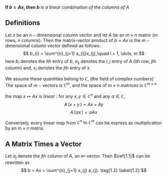**If $b = Ax$, then $b$** *is a linear combination of the columns of A*

## Definitions 
Let $x$ be an $n-\text{dimensional}$ column vector and let *A* be an $m\times n$ matrix (*m* rows, *n* columns). Then the matrix-vector product of $b = Ax$ is the $m-\text{dimensional}$ column vector defined as follows:
$$
b_{i} = \sum^{n}_{j=1} a_{ij}x_{j},\quad i = 1, \dots, m
$$
here $b_{i}$ denotes the $i$th entry of $b$, 
$a_{ij}$ denotes the $i, j$ entry of *A* (ith row, jth column)
and, $x_{i}$ denotes the $j$th entry of $x$

We assume these quantities belong to $\mathbb{C}$, (the field of complex numbers)
The space of $m-\text{vectors} \ is \ \mathbb{C}^{m}$, and the space of $m\times n$ matrices is $\mathbb{C}^{m\times n}$

the map $x \mapsto Ax$ is *linear* : for any $x, y \in \mathbb{C}^{n}$ and any $\alpha \in \mathbb{C}$,  
$$ A\,(x + y\,) = Ax + Ay$$
$$A\,(\alpha x\,) = \alpha Ax$$

Conversely, every linear map from $\mathbb{C}^{n} \ \text {to} \ \mathbb{C}^{m}$ can be express as multiplication by an $m\times n$ matrix.

## A Matrix Times a Vector
Let $a_{j}$ denote the $j$th column of $A$, an $m$-vector. Then $\ref{1.1}$  can be rewritten as
$$
b = Ax = \sum^{n}_{j=1} x_{j} a_{j}.
\tag{1.2}
\label{1.2}
$$